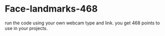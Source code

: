 # Face-landmarks-468

run the code using your own webcam type and link.
you get 468 points to use in your projects.
